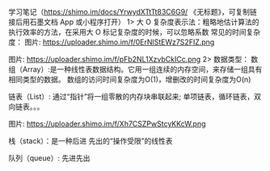 学习笔记（https://shimo.im/docs/YrwydXTtTt83C6G9/ 《无标题》，可复制链接后用石墨文档 App 或小程序打开）
1> 大 O 复杂度表示法：粗略地估计算法的执行效率的方法，在采用大 O 标记复杂度的时候，可以忽略系数
常见的时间复杂度：
图片: https://uploader.shimo.im/f/0ErNlStEWz7S2FIZ.png

图片: https://uploader.shimo.im/f/pFb2NL1XzvbCkICc.png
2> 数据类型：
数组（Array）:是一种线性表数据结构。它用一组连续的内存空间，来存储一组具有相同类型的数据。
数组的访问时间复杂度为O(1)，增删改的时间复杂度为O(n)

链表（List）: 通过“指针”将一组零散的内存块串联起来;
单项链表，循环链表，双向链表。。。

图片: https://uploader.shimo.im/f/Xh7CSZPwStcyKKcW.png

栈（stack）：是一种后进 先出的“操作受限”的线性表

队列（queue）: 先进先出





